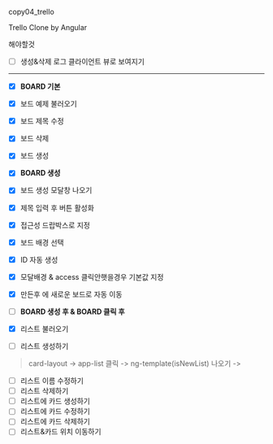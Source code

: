 copy04_trello

Trello Clone by Angular

해야할것

- [ ] 생성&삭제 로그 클라이언트 뷰로 보여지기

---

- [x] **BOARD 기본**

- [x] 보드 예제 불러오기
- [x] 보드 제목 수정
- [x] 보드 삭제
- [x] 보드 생성



- [x] **BOARD 생성**

- [x] 보드 생성 모달창 나오기
- [x] 제목 입력 후 버튼 활성화
- [x] 접근성 드랍박스로 지정
- [x] 보드 배경 선택
- [x] ID 자동 생성
- [x] 모달배경 & access 클릭안햇을경우 기본값 지정
- [x] 만든후 에 새로운 보드로  자동 이동 



- [ ] **BOARD 생성 후 & BOARD 클릭 후**
- [x] 리스트 불러오기
- [ ] 리스트 생성하기

> card-layout -> app-list 클릭 -> ng-template(isNewList) 나오기 ->

- [ ] 리스트 이름 수정하기
- [ ] 리스트 삭제하기
- [ ] 리스트에 카드 생성하기
- [ ] 리스트에 카드 수정하기
- [ ] 리스트에 카드 삭제하기
- [ ] 리스트&카드 위치 이동하기